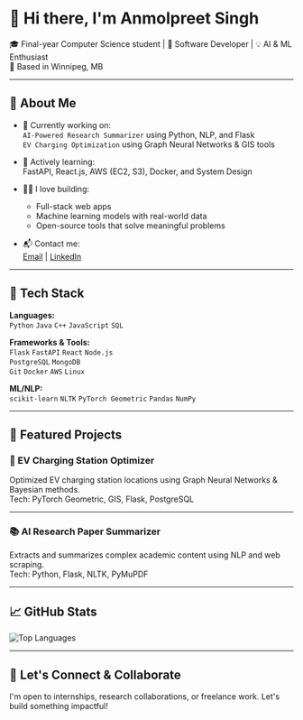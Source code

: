 # 👋 Hi there, I'm Anmolpreet Singh

🎓 Final-year Computer Science student | 🔧 Software Developer | 💡 AI & ML Enthusiast  
📍 Based in Winnipeg, MB 

---

## 💼 About Me

- 🔭 Currently working on:  
  `AI-Powered Research Summarizer` using Python, NLP, and Flask  
  `EV Charging Optimization` using Graph Neural Networks & GIS tools

- 🌱 Actively learning:  
  FastAPI, React.js, AWS (EC2, S3), Docker, and System Design

- 👨‍💻 I love building:  
  - Full-stack web apps  
  - Machine learning models with real-world data  
  - Open-source tools that solve meaningful problems

- 📬 Contact me:  
  [Email](mailto:anmol7696ss@gmail.com) | [LinkedIn](https://linkedin.com/in/anmol-preet) 

---

## 🧠 Tech Stack

**Languages:**  
`Python` `Java` `C++` `JavaScript` `SQL`

**Frameworks & Tools:**  
`Flask` `FastAPI` `React` `Node.js`  
`PostgreSQL` `MongoDB`  
`Git` `Docker` `AWS` `Linux`

**ML/NLP:**  
`scikit-learn` `NLTK` `PyTorch Geometric` `Pandas` `NumPy`

---

## 🔗 Featured Projects

### 🚗 EV Charging Station Optimizer  
Optimized EV charging station locations using Graph Neural Networks & Bayesian methods.  
Tech: PyTorch Geometric, GIS, Flask, PostgreSQL  

---

### 📚 AI Research Paper Summarizer  
Extracts and summarizes complex academic content using NLP and web scraping.  
Tech: Python, Flask, NLTK, PyMuPDF  

---

## 📈 GitHub Stats


![Top Languages](https://github-readme-stats.vercel.app/api/top-langs/?username=anmol-7696&layout=compact&theme=radical)

---

## 🙌 Let's Connect & Collaborate

I'm open to internships, research collaborations, or freelance work. Let's build something impactful!


